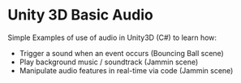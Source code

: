# Unity 3D Basic Audio

Simple Examples of use of audio in Unity3D (C#) to learn how:
- Trigger a sound when an event occurs (Bouncing Ball scene)
- Play background music / soundtrack (Jammin scene)
- Manipulate audio features in real-time via code (Jammin scene)
